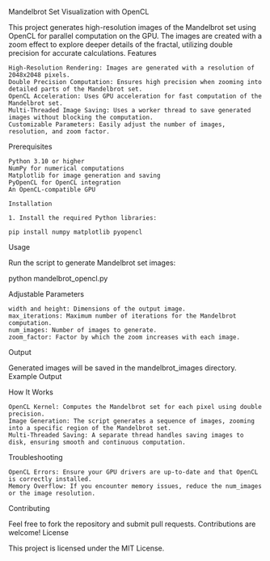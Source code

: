 Mandelbrot Set Visualization with OpenCL

This project generates high-resolution images of the Mandelbrot set using OpenCL for parallel computation on the GPU. The images are created with a zoom effect to explore deeper details of the fractal, utilizing double precision for accurate calculations.
Features

    High-Resolution Rendering: Images are generated with a resolution of 2048x2048 pixels.
    Double Precision Computation: Ensures high precision when zooming into detailed parts of the Mandelbrot set.
    OpenCL Acceleration: Uses GPU acceleration for fast computation of the Mandelbrot set.
    Multi-Threaded Image Saving: Uses a worker thread to save generated images without blocking the computation.
    Customizable Parameters: Easily adjust the number of images, resolution, and zoom factor.

Prerequisites

    Python 3.10 or higher
    NumPy for numerical computations
    Matplotlib for image generation and saving
    PyOpenCL for OpenCL integration
    An OpenCL-compatible GPU

    Installation

    1. Install the required Python libraries:

    pip install numpy matplotlib pyopencl

Usage

Run the script to generate Mandelbrot set images:

python mandelbrot_opencl.py


Adjustable Parameters

    width and height: Dimensions of the output image.
    max_iterations: Maximum number of iterations for the Mandelbrot computation.
    num_images: Number of images to generate.
    zoom_factor: Factor by which the zoom increases with each image.

Output

Generated images will be saved in the mandelbrot_images directory.
Example Output

How It Works

    OpenCL Kernel: Computes the Mandelbrot set for each pixel using double precision.
    Image Generation: The script generates a sequence of images, zooming into a specific region of the Mandelbrot set.
    Multi-Threaded Saving: A separate thread handles saving images to disk, ensuring smooth and continuous computation.

Troubleshooting

    OpenCL Errors: Ensure your GPU drivers are up-to-date and that OpenCL is correctly installed.
    Memory Overflow: If you encounter memory issues, reduce the num_images or the image resolution.

Contributing

Feel free to fork the repository and submit pull requests. Contributions are welcome!
License

This project is licensed under the MIT License.